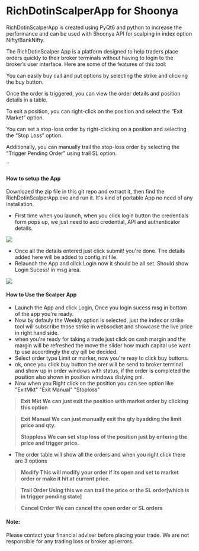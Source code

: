 # RichDotinScalperApp for Shoonya

RichDotinScalperApp is created using PyQt6 and python to increase the performance and can be used with Shoonya API for scalping in index option Nifty/BankNifty.

The RichDotinScalper App is a platform designed to help traders place orders quickly to their broker terminals without having to login to the broker’s user interface. Here are some of the features of this tool:

You can easily buy call and put options by selecting the strike and clicking the buy button.

Once the order is triggered, you can view the order details and position details in a table.

To exit a position, you can right-click on the position and select the “Exit Market” option.

You can set a stop-loss order by right-clicking on a position and selecting the “Stop Loss” option.

Additionally, you can manually trail the stop-loss order by selecting the “Trigger Pending Order” using trail SL option.

``
#### How to setup the App

Downloaed the zip file in this git repo and extract it, then find the RichDotinScalperApp.exe and run it. It's kind of portable App no need of any installation. 

* First time when you launch, when you click login button the credentials form pops up, we just need to add credential, API and authenticator details.

![](https://i.imgur.com/mYmgv2s.png)

* Once all the details entered just click submit! you're done. The details added here will be added to config.ini file.
* Relaunch the App and click Login now it should be all set. Should show Login Sucess! in msg area.

![](https://i.imgur.com/mKlUnt9.png)


#### How to Use the Scalper App 
* Launch the App and click Login, Once you login sucess msg in bottom of the app you're ready.
* Now by defauly the Weekly option is selected, just the index or strike tool will subscribe those strike in websocket and showcase the live price in right hand side. 
* when you're ready for taking a trade just click on cash margin and the margin will be refreshed the move the slider how much capital use want tp use accordingly the qty qill be decided. 
* Select order type Limit or marker, now you're reay to click buy buttons. 
* ok, once you click buy button the orer will be send to broker terminal and show up in order windows with status, if the order is completed the position also shown in position windows dislying pnl.
* Now when you Right click on the position you can see option like "ExitMkt" "Exit Manual" "Stoploss"
 
> **Exit Mkt  We can just exit the position with market order by clicking this option**

> **Exit Manual  We can just manually exit the qty byadding the limit price and qty.**
> 
> **Stopploss We can set stop loss of the position just by entering the price and trigger price.**

* The order table will show all the orders and when you right click there are 3 options 
> **Modify This will modify your order if its open and set to market order or make it hit at current price.** 

> **Trail Order Using this we can trail the price or the SL order[which is in trigger pending state]**

> **Cancel Order We can cancel the open order or SL orders**

#### Note:
Please contact your financial adviser before placing your trade. We are not responsible for any trading loss or broker api errors.

